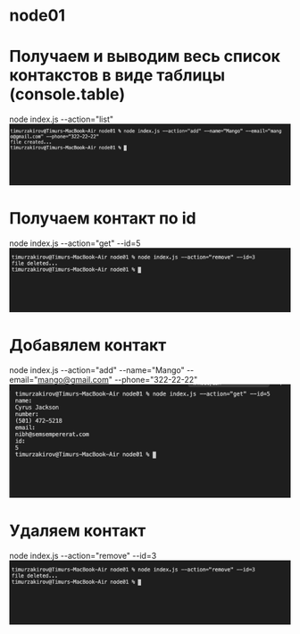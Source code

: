 # node01


# Получаем и выводим весь список контакстов в виде таблицы (console.table)
node index.js --action="list"
![alt text](https://raw.githubusercontent.com/BURZUMANE/node01/master/screenShots/Screen%20Shot%202020-06-21%20at%201.00.25%20PM.png)

# Получаем контакт по id
node index.js --action="get" --id=5
![alt text](https://raw.githubusercontent.com/BURZUMANE/node01/master/screenShots/Screen%20Shot%202020-06-21%20at%201.01.24%20PM.png)

# Добавялем контакт
node index.js --action="add" --name="Mango" --email="mango@gmail.com" --phone="322-22-22"
![alt text](https://raw.githubusercontent.com/BURZUMANE/node01/master/screenShots/Screen%20Shot%202020-06-21%20at%2012.57.55%20PM.png)
# Удаляем контакт
node index.js --action="remove" --id=3
![alt text](https://raw.githubusercontent.com/BURZUMANE/node01/master/screenShots/Screen%20Shot%202020-06-21%20at%201.01.24%20PM.png)
